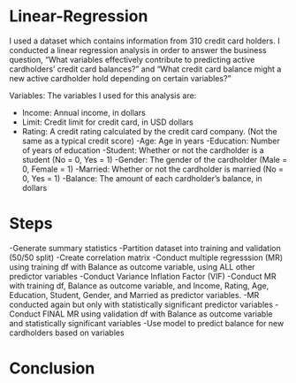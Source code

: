 # Linear-Regression

I used a dataset which contains information from 310 credit card holders.  I conducted a linear regression analysis in order to answer the business question, “What variables effectively contribute to predicting active cardholders’ credit card balances?” and “What credit card balance might a new active cardholder hold depending on certain variables?” 

Variables: The variables I used for this analysis are:

- Income: Annual income, in dollars
- Limit: Credit limit for credit card, in USD dollars
- Rating: A credit rating calculated by the credit card company. (Not the same as a typical 
credit score)
-Age: Age in years
-Education: Number of years of education
-Student: Whether or not the cardholder is a student (No = 0, Yes = 1)
-Gender: The gender of the cardholder (Male = 0, Female = 1)
-Married: Whether or not the cardholder is married (No = 0, Yes = 1)
-Balance: The amount of each cardholder’s balance, in dollars

# Steps
-Generate summary statistics
-Partition dataset into training and validation (50/50 split)
-Create correlation matrix
-Conduct multiple regresssion  (MR) using training df with Balance as outcome variable, using ALL other predictor variables
-Conduct Variance Inflation Factor (VIF)
-Conduct MR with training df, Balance as outcome variable, and Income, Rating, Age, Education, Student, Gender, and Married as predictor variables. 
-MR conducted again but only with statistically significant predictor variables
-Conduct FINAL MR using validation df with Balance as outcome variable and statistically significant variables
-Use model to predict balance for new cardholders based on variables 

# Conclusion


